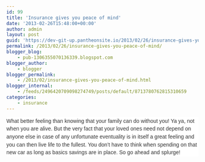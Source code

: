 ```yaml
---
id: 99
title: 'Insurance gives you peace of mind'
date: '2013-02-26T15:48:00+00:00'
author: admin
layout: post
guid: 'https://dev-git-up.pantheonsite.io/2013/02/26/insurance-gives-you-peace-of-mind/'
permalink: /2013/02/26/insurance-gives-you-peace-of-mind/
blogger_blog:
    - pub-1306355070136339.blogspot.com
blogger_author:
    - blogger
blogger_permalink:
    - /2013/02/insurance-gives-you-peace-of-mind.html
blogger_internal:
    - /feeds/2496420709098274749/posts/default/8713780762815310659
categories:
    - insurance
---
```


<div dir="ltr" style="text-align: left;"><div style="background-color: white; clear: left; color: #333333; font-family: Arial, Helvetica, sans-serif; font-size: 14px; line-height: 20.700000762939453px; margin: 0px 0px 1.4em; padding: 0px;"><div style="margin: 0px; padding: 0px; word-wrap: break-word;"><div style="margin-bottom: 0.75em; padding: 0px;"></div><div style="margin-bottom: 0.75em; padding: 0px;">What better feeling than knowing that your family can do without you! Ya ya, not when you are alive. But the very fact that your loved ones need not depend on anyone else in case of any unfortunate eventuality is in itself a great feeling and you can then live life to the fullest. You don’t have to think when spending on that new car as long as basics savings are in place. So go ahead and splurge!</div><div></div></div></div><div style="background-color: white; clear: left; color: #898989; font-family: Arial, Helvetica, sans-serif; font-size: 14px; line-height: 20.700000762939453px; margin: 2em 0px 1.4em; padding: 0px; position: relative; width: 520px;"></div></div>